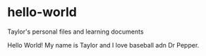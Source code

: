 # hello-world

Taylor's personal files and learning documents

Hello World! My name is Taylor and I love baseball adn Dr Pepper. 
